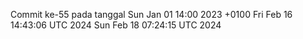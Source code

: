 Commit ke-55 pada tanggal Sun Jan 01 14:00 2023 +0100
Fri Feb 16 14:43:06 UTC 2024
Sun Feb 18 07:24:15 UTC 2024
